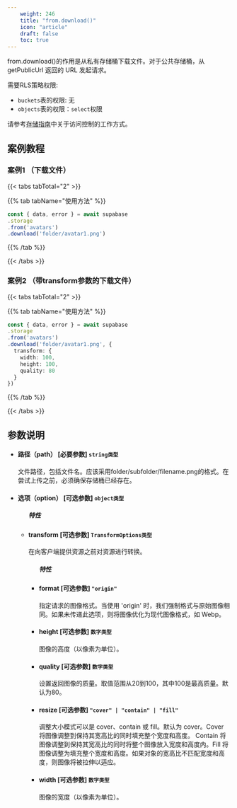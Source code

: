 ```yaml
---
    weight: 246
    title: "from.download()"
    icon: "article"
    draft: false
    toc: true
---
```



from.download()的作用是从私有存储桶下载文件。对于公共存储桶，从 getPublicUrl 返回的 URL 发起请求。

需要RLS策略权限:
  - `buckets`表的权限: 无
  - `objects`表的权限：`select`权限

请参考[存储指南](/docs/app/storage/storage#access-control)中关于访问控制的工作方式。




## 案例教程

### 案例1 （下载文件）

{{< tabs tabTotal="2" >}}


{{% tab tabName="使用方法" %}}



  ```ts
const { data, error } = await supabase
  .storage
  .from('avatars')
  .download('folder/avatar1.png')
  ```



{{% /tab %}}

{{< /tabs >}}


### 案例2 （带transform参数的下载文件）

{{< tabs tabTotal="2" >}}


{{% tab tabName="使用方法" %}}



  ```ts
const { data, error } = await supabase
  .storage
  .from('avatars')
  .download('folder/avatar1.png', {
    transform: {
      width: 100,
      height: 100,
      quality: 80
    }
  })
  ```



{{% /tab %}}

{{< /tabs >}}












## 参数说明

<ul className="method-list-group">
  
<li className="method-list-item">
  <h4 className="method-list-item-label">
    <span className="method-list-item-label-name">
      路径（path）
    </span>
    <span className="method-list-item-label-badge required">
      [必要参数]
    </span>
    <span className="method-list-item-validation">
      <code>string类型</code>
    </span>

  </h4>
  <div class="method-list-item-description">

文件路径，包括文件名。应该采用folder/subfolder/filename.png的格式。在尝试上传之前，必须确保存储桶已经存在。

  </div>
  
</li>



<li className="method-list-item">
  <h4 className="method-list-item-label">
    <span className="method-list-item-label-name">
      选项（option）
    </span>
    <span className="method-list-item-label-badge required">
      [可选参数]
    </span>
    <span className="method-list-item-validation">
      <code>object类型</code> 
    </span>
  </h4>

  
<ul className="method-list-group">
  <h5 class="method-list-title method-list-title-isChild expanded">特性</h5>

<li className="method-list-item">
  <h4 className="method-list-item-label">
    <span className="method-list-item-label-name">
      transform
    </span>
    <span className="method-list-item-label-badge required">
      [可选参数]
    </span>
    <span className="method-list-item-validation">
      <code>TransformOptions类型</code>
    </span>
  </h4>
  <div class="method-list-item-description">

在向客户端提供资源之前对资源进行转换。

  </div>
  
<ul className="method-list-group">
  <h5 class="method-list-title method-list-title-isChild expanded">特性</h5>



<li className="method-list-item">
  <h4 className="method-list-item-label">
    <span className="method-list-item-label-name">
      format
    </span>
    <span className="method-list-item-label-badge required">
      [可选参数]
    </span>
    <span className="method-list-item-validation">
      <code>"origin"</code>
    </span>
  </h4>
  <div class="method-list-item-description">

指定请求的图像格式。当使用 'origin' 时，我们强制格式与原始图像相同。如果未传递此选项，则将图像优化为现代图像格式，如 Webp。

  </div>
  
</li>

<li className="method-list-item">
  <h4 className="method-list-item-label">
    <span className="method-list-item-label-name">
      height
    </span>
    <span className="method-list-item-label-badge required">
      [可选参数]
    </span>
    <span className="method-list-item-validation">
      <code>数字类型</code>
    </span>
  </h4>
  <div class="method-list-item-description">

图像的高度（以像素为单位）。

  </div>
  
</li>


<li className="method-list-item">
  <h4 className="method-list-item-label">
    <span className="method-list-item-label-name">
      quality
    </span>
    <span className="method-list-item-label-badge required">
      [可选参数]
    </span>
    <span className="method-list-item-validation">
      <code>数字类型</code>
    </span>
  </h4>
  <div class="method-list-item-description">

设置返回图像的质量。取值范围从20到100，其中100是最高质量。默认为80。

  </div>
  
</li>

<li className="method-list-item">
  <h4 className="method-list-item-label">
    <span className="method-list-item-label-name">
      resize
    </span>
    <span className="method-list-item-label-badge required">
      [可选参数]
    </span>
    <span className="method-list-item-validation">
      <code>"cover" | "contain" | "fill"</code>
    </span>
  </h4>
  <div class="method-list-item-description">

调整大小模式可以是 cover、contain 或 fill。默认为 cover。Cover 将图像调整到保持其宽高比的同时填充整个宽度和高度。
Contain 将图像调整到保持其宽高比的同时将整个图像放入宽度和高度内。Fill 将图像调整为填充整个宽度和高度。如果对象的宽高比不匹配宽度和高度，则图像将被拉伸以适应。

  </div>
  
</li>


<li className="method-list-item">
  <h4 className="method-list-item-label">
    <span className="method-list-item-label-name">
      width
    </span>
    <span className="method-list-item-label-badge required">
      [可选参数]
    </span>
    <span className="method-list-item-validation">
      <code>数字类型</code>
    </span>
  </h4>
  <div class="method-list-item-description">

图像的宽度（以像素为单位）。

  </div>
  
</li>

</ul>



</li>




</ul>
</li>
</ul>
